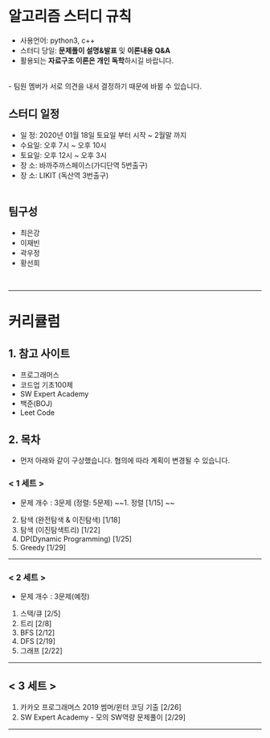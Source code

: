 # 알고리즘 스터디 규칙
- 사용언어: python3, c++
- 스터디 당일: **문제풀이 설명&발표** 및 **이론내용 Q&A**
- 활용되는 **자료구조 이론은 개인 독학**하시길 바랍니다.
<br>
- 팀원 멤버가 서로 의견을 내서 결정하기 때문에 바뀔 수 있습니다.

## 스터디 일정
* 일  정: 2020년 01월 18일 토요일 부터 시작 ~ 2월말 까지
* 수요일: 오후 7시 ~ 오후 10시 
* 토요일: 오후 12시 ~ 오후 3시
* 장 소:  바까주까스페이스(가디단역 5번출구)
* 장 소:  LIKIT (독산역 3번출구)
<br><br>
## 팀구성
- 최은강
- 이재빈
- 곽우정
- 황선희

<br>
<hr>

# 커리큘럼

## 1. 참고 사이트
* 프로그래머스
* 코드업 기초100제
* SW Expert Academy
* 백준(BOJ)
* Leet Code


## 2. 목차
- 먼저 아래와 같이 구상했습니다. 협의에 따라 계획이 변경될 수 있습니다.

### < 1 세트 >
- 문제 개수 : 3문제 (정렬: 5문제)
~~1. 정렬 [1/15] ~~
2. 탐색 (완전탐색 & 이진탐색) [1/18]
3. 탐색 (이진탐색트리) [1/22]
4. DP(Dynamic Programming) [1/25]
5. Greedy [1/29]

----------
### < 2 세트 >
- 문제 개수 : 3문제(예정)
1. 스택/큐 [2/5]
2. 트리 [2/8]
3. BFS [2/12]
4. DFS [2/19]
5. 그래프 [2/22]

----------
## < 3 세트 > 
1. 카카오 프로그래머스 2019 썸머/윈터 코딩 기출 [2/26]
2. SW Expert Academy - 모의 SW역량 문제풀이 [2/29]
----------
